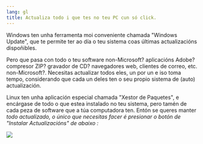 ```yaml
---
lang: gl
title: Actualiza todo i que tes no teu PC cun só click.
---
```


Windows ten unha ferramenta moi conveniente chamada "Windows Update", que te permite ter ao día o teu sistema coas últimas actualizacións dispoñibles.

Pero que pasa con todo o teu software non-Microsoft? aplicacións Adobe? compresor ZIP? gravador de CD? navegadores web, clientes de correo, etc. non-Microsoft?. Necesitas actualizar todos eles, un por un e iso toma tempo, considerando que cada un deles ten o seu propio sistema de (auto) actualización.

Linux ten unha aplicación especial chamada "Xestor de Paquetes", e encárgase de todo o que estea instalado no teu sistema, pero tamén de cada peza de software que a túa computadora ten. Entón se queres manter <i>todo actualizado, o único que necesitas facer é presionar o botón de "Instalar Actualizacións" de abaixo :


<img src="Images/global_update.png" />




